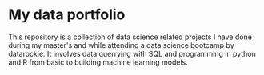 # My data portfolio
This repository is a collection of data science related projects I have done during my master's and while attending a data science bootcamp by datarockie.
It involves data querrying with SQL and programming in python and R from basic to building machine learning models.
